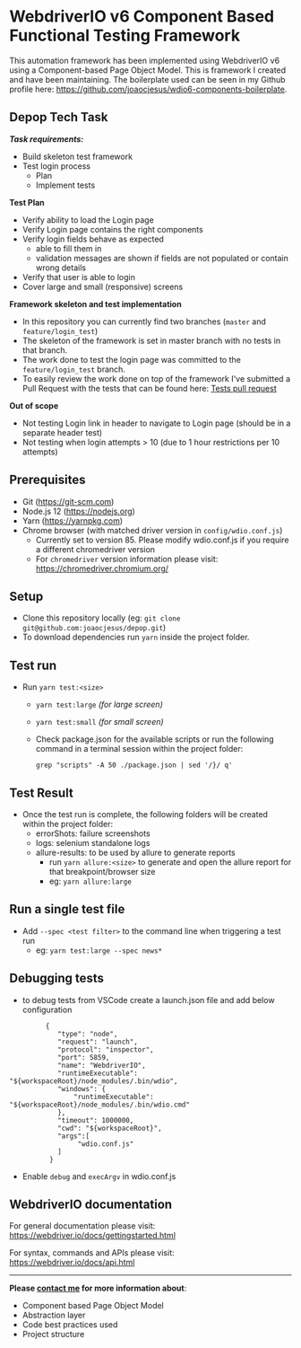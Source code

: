 # WebdriverIO v6 Component Based Functional Testing Framework

This automation framework has been implemented using WebdriverIO v6 using a Component-based Page Object Model.
This is framework I created and have been maintaining. The boilerplate used can be seen in my Github
profile here: https://github.com/joaocjesus/wdio6-components-boilerplate.

## Depop Tech Task

***Task requirements:***
- Build skeleton test framework
- Test login process
    - Plan
    - Implement tests

**Test Plan**
- Verify ability to load the Login page
- Verify Login page contains the right components
- Verify login fields behave as expected
    - able to fill them in
    - validation messages are shown if fields are not populated or contain wrong details
- Verify that user is able to login
- Cover large and small (responsive) screens

**Framework skeleton and test implementation**

- In this repository you can currently find two branches (`master` and `feature/login_test`)
- The skeleton of the framework is set in master branch with no tests in that branch.
- The work done to test the login page was committed to the `feature/login_test` branch.
- To easily review the work done on top of the framework I've submitted a Pull Request with the tests that can be found here:
[Tests pull request](https://github.com/joaocjesus/depop/pull/1)
 
**Out of scope**
- Not testing Login link in header to navigate to Login page (should be in a separate header test)
- Not testing when login attempts > 10 (due to 1 hour restrictions per 10 attempts)
    

## Prerequisites
- Git (https://git-scm.com)
- Node.js 12 (https://nodejs.org)
- Yarn (https://yarnpkg.com)
- Chrome browser (with matched driver version in `config/wdio.conf.js`)
    - Currently set to version 85. Please modify wdio.conf.js if you require a different chromedriver version
    - For `chromedriver` version information please visit: https://chromedriver.chromium.org/

## Setup
- Clone this repository locally (eg: `git clone git@github.com:joaocjesus/depop.git`)
- To download dependencies run `yarn` inside the project folder.

## Test run

- Run `yarn test:<size>`
  - `yarn test:large` _(for large screen)_
  - `yarn test:small` _(for small screen)_
  - Check package.json for the available scripts or run the following command in a terminal session within the project folder:
    
    `grep "scripts" -A 50 ./package.json | sed '/}/ q'`

## Test Result

- Once the test run is complete, the following folders will be created within the project folder:
  - errorShots: failure screenshots
  - logs: selenium standalone logs
  - allure-results: to be used by allure to generate reports
    - run `yarn allure:<size>` to generate and open the allure report for that breakpoint/browser size
    - eg: `yarn allure:large`
  
## Run a single test file

- Add `--spec <test filter>` to the command line when triggering a test run
  - eg: `yarn test:large --spec news*`

## Debugging tests

- to debug tests from VSCode create a launch.json file and add below configuration
```
         {
            "type": "node",
            "request": "launch",
            "protocol": "inspector",
            "port": 5859,
            "name": "WebdriverIO",
            "runtimeExecutable": "${workspaceRoot}/node_modules/.bin/wdio",
            "windows": {
                "runtimeExecutable": "${workspaceRoot}/node_modules/.bin/wdio.cmd"
            },
            "timeout": 1000000,
            "cwd": "${workspaceRoot}",
            "args":[
                 "wdio.conf.js"
            ]
          }
```
- Enable `debug` and `execArgv` in wdio.conf.js

## WebdriverIO documentation

For general documentation please visit: https://webdriver.io/docs/gettingstarted.html

For syntax, commands and APIs please visit: https://webdriver.io/docs/api.html

----

**Please [contact me](mailto:johncjesus@gmail.com) for more information about**:

- Component based Page Object Model
- Abstraction layer
- Code best practices used
- Project structure
